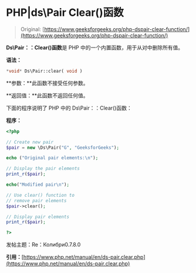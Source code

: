 # PHP|ds\Pair Clear()函数

> Original: [https://www.geeksforgeeks.org/php-dspair-clear-function/](https://www.geeksforgeeks.org/php-dspair-clear-function/)

**Ds\Pair：：Clear()函数**是 PHP 中的一个内置函数，用于从对中删除所有值。

**语法：**

```php
*void* Ds\Pair::clear( void )
```

**参数：**此函数不接受任何参数。

**返回值：**此函数不返回任何值。

下面的程序说明了 PHP 中的 Ds\Pair：：Clear()函数：

**程序：**

```php
<?php 

// Create new pair 
$pair = new \Ds\Pair("G", "GeeksforGeeks"); 

echo ("Original pair elements:\n"); 

// Display the pair elements 
print_r($pair); 

echo("Modified pair\n"); 

// Use clear() function to 
// remove pair elements 
$pair->clear(); 

// Display pair elements 
print_r($pair); 

?> 
```

发帖主题：Re：Колибри0.7.8.0

**引用：**[https://www.php.net/manual/en/ds-pair.clear.php](https://www.php.net/manual/en/ds-pair.clear.php)